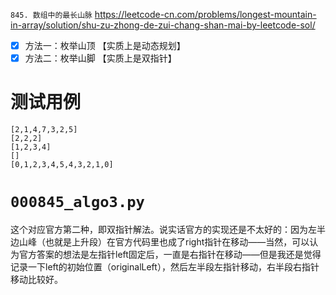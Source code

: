 
`845. 数组中的最长山脉` https://leetcode-cn.com/problems/longest-mountain-in-array/solution/shu-zu-zhong-de-zui-chang-shan-mai-by-leetcode-sol/
- [x] 方法一：枚举山顶 【实质上是动态规划】
- [x] 方法二：枚举山脚 【实质上是双指针】

# 测试用例

```
[2,1,4,7,3,2,5]
[2,2,2]
[1,2,3,4]
[]
[0,1,2,3,4,5,4,3,2,1,0]
```

# `000845_algo3.py`

这个对应官方第二种，即双指针解法。说实话官方的实现还是不太好的：因为左半边山峰（也就是上升段）在官方代码里也成了right指针在移动——当然，可以认为官方答案的想法是左指针left固定后，一直是右指针在移动——但是我还是觉得记录一下left的初始位置（originalLeft），然后左半段左指针移动，右半段右指针移动比较好。
